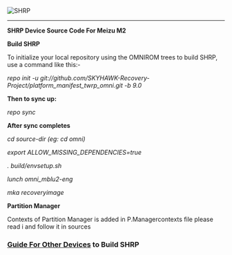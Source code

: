 ![SHRP](https://github.com/SKYHAWK-Recovery-Project/platform_manifest_twrp_omni/raw/9.0/banner.png)

---------------

**SHRP Device Source Code For Meizu M2**

**Build SHRP**

To initialize your local repository using the OMNIROM trees to build SHRP, use a command like this:-

*repo init -u git://github.com/SKYHAWK-Recovery-Project/platform_manifest_twrp_omni.git -b 9.0*

**Then to sync up:**

*repo sync*

**After sync completes**

*cd source-dir    (eg: cd omni)*
  
*export ALLOW_MISSING_DEPENDENCIES=true*

*. build/envsetup.sh*

*lunch omni_mblu2-eng*

*mka recoveryimage*

**Partition Manager**

Contexts of Partition Manager is added in P.Managercontexts file please read i and follow it in sources


### [Guide For Other Devices](https://skyhawk-recovery-project.github.io/#/guide) to Build SHRP 
